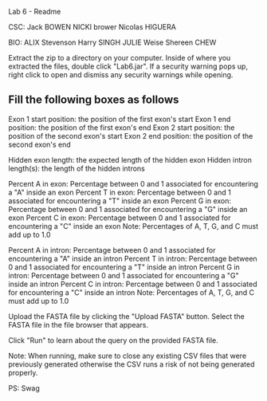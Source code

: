 Lab 6 - Readme

CSC:
Jack BOWEN
NICKI brower
Nicolas HIGUERA

BIO:
ALIX Stevenson
Harry SINGH
JULIE Weise
Shereen CHEW

Extract the zip to a directory on your computer.
Inside of where you extracted the files, double click "Lab6.jar".
If a security warning pops up, right click to open and dismiss any security warnings while opening.

Fill the following boxes as follows
---------------------------------------------------
Exon 1 start position: the position of the first exon's start
Exon 1 end position: the position of the first exon's end
Exon 2 start position: the position of the second exon's start
Exon 2 end position: the position of the second exon's end

Hidden exon length: the expected length of the hidden exon
Hidden intron length(s): the length of the hidden introns

Percent A in exon: Percentage between 0 and 1 associated for encountering a "A" inside an exon
Percent T in exon: Percentage between 0 and 1 associated for encountering a "T" inside an exon
Percent G in exon: Percentage between 0 and 1 associated for encountering a "G" inside an exon
Percent C in exon: Percentage between 0 and 1 associated for encountering a "C" inside an exon
Note: Percentages of A, T, G, and C must add up to 1.0

Percent A in intron: Percentage between 0 and 1 associated for encountering a "A" inside an intron
Percent T in intron: Percentage between 0 and 1 associated for encountering a "T" inside an intron
Percent G in intron: Percentage between 0 and 1 associated for encountering a "G" inside an intron
Percent C in intron: Percentage between 0 and 1 associated for encountering a "C" inside an intron
Note: Percentages of A, T, G, and C must add up to 1.0

Upload the FASTA file by clicking the "Upload FASTA" button.
Select the FASTA file in the file browser that appears. 

Click "Run" to learn about the query on the provided FASTA file.

Note: When running, make sure to close any existing CSV files that were previously generated otherwise the CSV runs a risk of not being generated properly.

PS: Swag